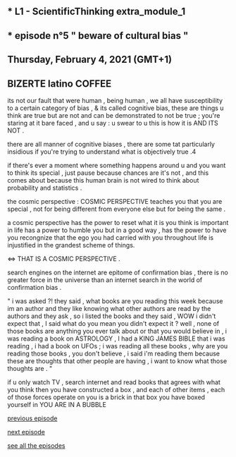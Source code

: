 ## * L1 - ScientificThinking extra_module_1
## * episode n°5 " beware of cultural bias "
## Thursday, February 4, 2021 (GMT+1)
## BIZERTE latino COFFEE


its not our fault that were human , being human , we all have susceptibility to a certain category of bias , & its called cognitive bias, these are things u think are true but are not and can be demonstrated to not be true ; you're staring at it bare faced , and u say : u swear to u this is how it is AND ITS NOT .


there are all manner of cognitive biases , there are some tat particularly insidious if you're trying to understand what is objectively true .4


if there's ever a moment where something happens around u and you want to think its special , just pause because chances are it's not , and this comes about because this human brain is not wired to think about probability and statistics .


the cosmic perspective : COSMIC PERSPECTIVE teaches you that you are special ,  not for being different from everyone else but for being the same .


a cosmic perspective has the power to reset what it is you think is important in life has a power to humble you but in a good way , has the power to have you recongnize that the ego you had carried with you throughout life is injustified in the grandest scheme of things.

<=> THAT IS A COSMIC PERSPECTIVE .


search engines on the internet are epitome of confirmation bias , there is no greater force in the universe than an internet search in the world of confirmation bias .


" i was asked ?! they said , what books are you reading this week because im an author and they like knowing  what other authors are read by the authors and they ask , so i listed the books and they said , WOW i didn't expect that , I said what do you mean you didn't expect it ? well , none of those books are anything you ever talk about or that you would believe in , i was reading a book on ASTROLOGY , I had a KING JAMES BIBLE that i was reading , i had a book on UFOs ; i was reading all these books , why are you reading those books , you don't believe , i said i'm reading them because these are thoughts that other people are having , i want to know what those thoughts are . "



if u only watch TV , search internet and read books that agrees with what you think then you have constructed a box , and each of other items , each of those forces operate on you is a brick in that box you have boxed yourself in YOU ARE IN A BUBBLE 


[previous episode](link)


[next episode](link)


[see all the episodes](https://github.com/dhiaka/EM1-ScientificThinking)
